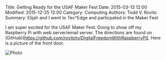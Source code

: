 Title: Getting Ready for the USAF Maker Fest
Date: 2015-03-13 12:00
Modified: 2015-12-25 12:00
Category: Computing
Authors: Todd V. Rovito
Summary: Elijah and I went to Tec^Edge and particpated in the Maker Fest

I am super excited for the USAF Maker Fest.  Going to show off my Raspberry Pi
with web server/email server.  The directions are found on
(GitHub)[https://github.com/rovitotv/DigitalFreedomWithRaspberryPI].  Here is a
picture of the front door.

![Photo](https://drive.google.com/uc?id=1-neYPeECa6fymFbC_wpFAaSwSQNfZ1C5)
